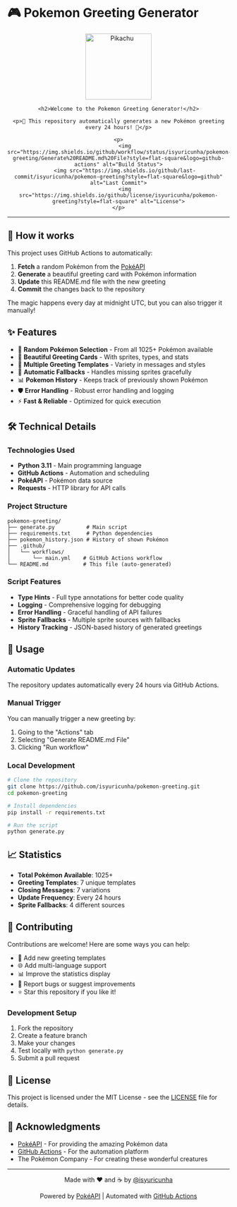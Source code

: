 # 🎮 Pokemon Greeting Generator

<div align="center">
    <img src="https://raw.githubusercontent.com/PokeAPI/sprites/master/sprites/pokemon/25.png" width="150" height="150" alt="Pikachu">
    
    <h2>Welcome to the Pokemon Greeting Generator!</h2>
    
    <p>🌟 This repository automatically generates a new Pokémon greeting every 24 hours! 🌟</p>
    
    <p>
        <img src="https://img.shields.io/github/workflow/status/isyuricunha/pokemon-greeting/Generate%20README.md%20File?style=flat-square&logo=github-actions" alt="Build Status">
        <img src="https://img.shields.io/github/last-commit/isyuricunha/pokemon-greeting?style=flat-square&logo=github" alt="Last Commit">
        <img src="https://img.shields.io/github/license/isyuricunha/pokemon-greeting?style=flat-square" alt="License">
    </p>
</div>

---

## 🚀 How it works

This project uses GitHub Actions to automatically:

1. **Fetch** a random Pokémon from the [PokéAPI](https://pokeapi.co/)
2. **Generate** a beautiful greeting card with Pokémon information
3. **Update** this README.md file with the new greeting
4. **Commit** the changes back to the repository

The magic happens every day at midnight UTC, but you can also trigger it manually!

## ✨ Features

- 🎲 **Random Pokémon Selection** - From all 1025+ Pokémon available
- 🎨 **Beautiful Greeting Cards** - With sprites, types, and stats
- 📝 **Multiple Greeting Templates** - Variety in messages and styles
- 🔄 **Automatic Fallbacks** - Handles missing sprites gracefully
- 📊 **Pokemon History** - Keeps track of previously shown Pokémon
- 🛡️ **Error Handling** - Robust error handling and logging
- ⚡ **Fast & Reliable** - Optimized for quick execution

## 🛠️ Technical Details

### Technologies Used
- **Python 3.11** - Main programming language
- **GitHub Actions** - Automation and scheduling
- **PokéAPI** - Pokémon data source
- **Requests** - HTTP library for API calls

### Project Structure
```
pokemon-greeting/
├── generate.py          # Main script
├── requirements.txt     # Python dependencies
├── pokemon_history.json # History of shown Pokémon
├── .github/
│   └── workflows/
│       └── main.yml    # GitHub Actions workflow
└── README.md           # This file (auto-generated)
```

### Script Features
- **Type Hints** - Full type annotations for better code quality
- **Logging** - Comprehensive logging for debugging
- **Error Handling** - Graceful handling of API failures
- **Sprite Fallbacks** - Multiple sprite sources with fallbacks
- **History Tracking** - JSON-based history of generated greetings

## 🎯 Usage

### Automatic Updates
The repository updates automatically every 24 hours via GitHub Actions.

### Manual Trigger
You can manually trigger a new greeting by:
1. Going to the "Actions" tab
2. Selecting "Generate README.md File"
3. Clicking "Run workflow"

### Local Development
```bash
# Clone the repository
git clone https://github.com/isyuricunha/pokemon-greeting.git
cd pokemon-greeting

# Install dependencies
pip install -r requirements.txt

# Run the script
python generate.py
```

## 📈 Statistics

- **Total Pokémon Available**: 1025+
- **Greeting Templates**: 7 unique templates
- **Closing Messages**: 7 variations
- **Update Frequency**: Every 24 hours
- **Sprite Fallbacks**: 4 different sources

## 🤝 Contributing

Contributions are welcome! Here are some ways you can help:

- 🎨 Add new greeting templates
- 🌐 Add multi-language support
- 📊 Improve the statistics display
- 🐛 Report bugs or suggest improvements
- ⭐ Star this repository if you like it!

### Development Setup
1. Fork the repository
2. Create a feature branch
3. Make your changes
4. Test locally with `python generate.py`
5. Submit a pull request

## 📄 License

This project is licensed under the MIT License - see the [LICENSE](license.md) file for details.

## 🙏 Acknowledgments

- [PokéAPI](https://pokeapi.co/) - For providing the amazing Pokémon data
- [GitHub Actions](https://github.com/features/actions) - For the automation platform
- The Pokémon Company - For creating these wonderful creatures

---

<div align="center">
    <p>Made with ❤️ and ☕ by <a href="https://github.com/isyuricunha">@isyuricunha</a></p>
    <p>Powered by <a href="https://pokeapi.co/">PokéAPI</a> | Automated with <a href="https://github.com/features/actions">GitHub Actions</a></p>
</div>
